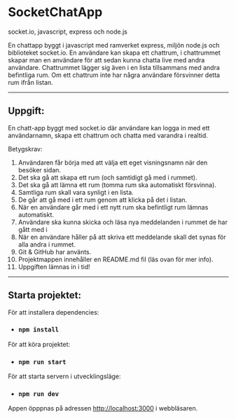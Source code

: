 # SocketChatApp 
socket.io, javascript, express och node.js

En chattapp byggt i javascript med ramverket express, miljön node.js och biblioteket socket.io. En användare kan skapa ett chattrum, i chattrummet skapar man en användare för att sedan kunna chatta live med andra användare. Chattrummet lägger sig även i en lista tillsammans med andra befintliga rum. Om ett chattrum inte har några användare försvinner detta rum ifrån listan.

--------------------------------------------------------------------------------------------------------------------------------------------------------------

## Uppgift: 

En chatt-app byggt med socket.io där användare kan logga in med ett användarnamn, skapa ett chattrum och chatta med varandra i realtid.

Betygskrav: 
1. Användaren får börja med att välja ett eget visningsnamn när den besöker sidan. 
2. Det ska gå att skapa ett rum (och samtidigt gå med i rummet). 
3. Det ska gå att lämna ett rum (tomma rum ska automatiskt försvinna). 
4. Samtliga rum skall vara synligt i en lista. 
5. De går att gå med i ett rum genom att klicka på det i listan. 
6. När en användare går med i ett nytt rum ska befintligt rum lämnas automatiskt. 
7. Användare ska kunna skicka och läsa nya meddelanden i rummet de har gått med i 
8. När en användare håller på att skriva ett meddelande skall det synas för alla andra i rummet. 
9. Git & GitHub har använts. 
10. Projektmappen innehåller en README.md fil (läs ovan för mer info). 
11. Uppgiften lämnas in i tid!

--------------------------------------------------------------------------------------------------------------------------------------------------------------

## Starta projektet:

För att installera dependencies:
- ### `npm install`

För att köra projektet:
- ### `npm run start`

För att starta servern i utvecklingsläge:
- ### `npm run dev`

Appen öpppnas på adressen [http://localhost:3000](http://localhost:3000) i webbläsaren.